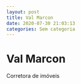 ```yaml
---
layout: post
title: Val Marcon
date: 2020-07-30 21:03:13 
categories: Sem categoria
---
```


# Val Marcon

Corretora de imóveis 
